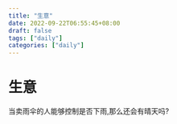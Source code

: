 ```yaml
---
title: "生意"
date: 2022-09-22T06:55:45+08:00
draft: false
tags: ["daily"]
categories: ["daily"]
---
```


# 生意 

当卖雨伞的人能够控制是否下雨,那么还会有晴天吗?